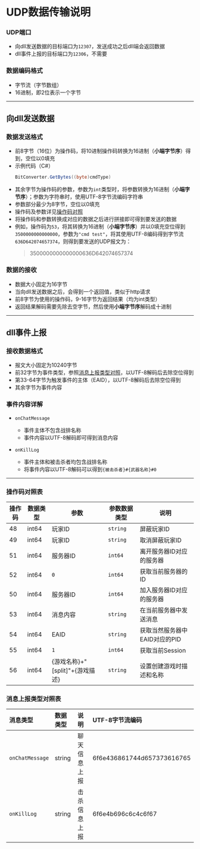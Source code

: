 ﻿# UDP数据传输说明

### UDP端口

- 向dll发送数据的目标端口为`12307`，发送成功之后dll端会返回数据
- dll事件上报的目标端口为`12306`，不需要

### 数据编码格式
- 字节流（字节数组）
- 16进制，即2位表示一个字节

----------------------------

## 向dll发送数据

### 数据发送格式
- 前8字节（16位）为操作码，将10进制操作码转换为16进制（**小端字节序**）得到，空位以0填充
- 示例代码（C#）
	```csharp
	BitConverter.GetBytes((byte)cmdType)
	```
- 其余字节为操作码的参数，参数为`int`类型时，将参数转换为16进制（**小端字节序**）；参数为字符串时，使用UTF-8字节流编码字符串
- 参数部分最少为8字节，空位以0填充
- 操作码及参数详见[操作码对照](#CmdTypeTable)
- 将操作码和参数转换成对应的数据之后进行拼接即可得到要发送的数据
- 例如，操作码为`53`，将其转换为16进制（**小端字节序**）并以0填充空位得到`3500000000000000`，参数为`"cmd test"`，将其使用UTF-8编码得到字节流`636D642074657374`，则得到要发送的UDP报文为：
	> 3500000000000000636D642074657374

### 数据的接收
- 数据大小固定为16字节
- 当向dll发送数据之后，会得到一个返回值，类似于http请求
- 前8字节为使用的操作码，9-16字节为返回结果（均为int类型）
- 返回结果解码需要先除去空字节，然后使用**小端字节序**解码成十进制

----------------------------

## dll事件上报

### 接收数据格式
- 报文大小固定为10240字节
- 前32字节为事件类型，参照[消息上报类型对照](#EventTypeTable)，以UTF-8解码后去除空位得到
- 第33-64字节为触发事件的主体（EAID），以UTF-8解码后去除空位得到
- 其余字节为事件内容

### 事件内容详解

- `onChatMessage` 
	- 事件主体不包含战排名称
	- 事件内容以UTF-8解码即可得到消息内容

- `onKillLog`
	- 事件主体和被击杀者均包含战排名称
	- 将事件内容以UTF-8解码可以得到`{被击杀者}#{武器名称}#0`

----------------------------

<a id="CmdTypeTable"></a>
### 操作码对照表
| 操作码 | 数据类型  | 参数                      |  参数数据类型  | 说明                         |
|-------|-----------|--------------------------|---------------|------------------------------|
| 48    | int64     | 玩家ID                    | `string`      |  屏蔽玩家ID                  |
| 49    | int64     | 玩家ID                    | `string`      | 取消屏蔽玩家ID                |
| 51    | int64     | 服务器ID                  | `int64`       | 离开服务器ID对应的服务器       |
| 52    | int64     | `0`                       | `int64`       | 获取当前服务器的ID            |
| 50    | int64     | 服务器ID                  | `int64`       | 加入服务器ID对应的服务器       |
| 53    | int64     |  消息内容                 | `string`      | 在当前服务器中发送消息         |
| 54    | int64     |  EAID                    | `string`      |  获取当然服务器中EAID对应的PID |
| 55    | int64     | `1`                      | `int64`         | 获取当前Session               |
| 56    | int64     | {游戏名称}+"[split]"+{游戏描述} | `string` | 设置创建游戏时描述和名称       |


<a id="EventTypeTable"></a>
### 消息上报类型对照表

| 消息类型         | 数据类型 | 说明         | UTF-8字节流编码            |
|:----------------|:---------|:------------|:---------------------------|
| `onChatMessage` | string   | 聊天信息上报 | 6f6e436861744d657373616765 |
| `onKillLog`     | string   | 击杀信息上报 | 6f6e4b696c6c4c6f67         |
